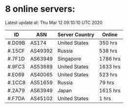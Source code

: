 # 8 online servers:

Latest update at: Thu Mar 12 09:10:10 UTC 2020

| ID | ASN | Server Country | Online |
| -- | --- | -------------- | ------ |
| #.D09B | AS174 | United States | 350 hrs |
| #.15CF | AS49392 | Russia | 538 hrs |
| #.7F1D | AS63949 | Singapore | 1786 hrs |
| #.9FC3 | AS53889 | United States | 1633 hrs |
| #.E069 | AS40065 | United States | 523 hrs |
| #.1CC8 | AS51659 | Russia | 79 hrs |
| #.2A79 | AS63949 | Japan | 1615 hrs |
| #.F7DA | AS45102 | United States | 1 hrs |

